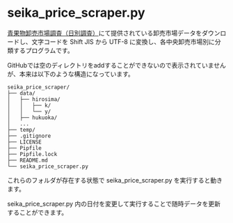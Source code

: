 # seika_price_scraper.py
[青果物卸売市場調査（日別調査）](https://www.seisen.maff.go.jp/seisen/bs04b040md001/BS04B040UC020SC998-Evt001.do)にて提供されている卸売市場データをダウンロードし、文字コードを Shift JIS から UTF-8 に変換し、各中央卸売市場別に分類するプログラムです。

GitHubでは空のディレクトリをaddすることができないので表示されていませんが、本来は以下のような構造になっています。

```
seika_price_scraper/
├── data/
│   ├── hirosima/
│   │   ├── k/
│   │   └── y/
│   ├── hukuoka/
│   ...
├── temp/
├── .gitignore
├── LICENSE
├── Pipfile
├── Pipfile.lock
├── README.md
└── seika_price_scraper.py
```

これらのフォルダが存在する状態で seika_price_scraper.py を実行すると動きます。

seika_price_scraper.py 内の日付を変更して実行することで随時データを更新することができます。